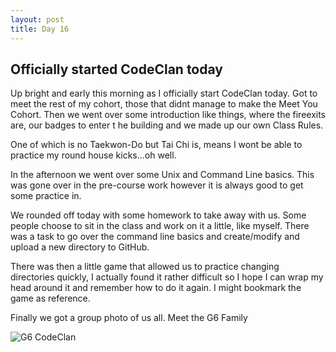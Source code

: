 ```yaml
---
layout: post
title: Day 16
---
```



## Officially started CodeClan today

Up bright and early this morning as I officially start CodeClan today. Got to meet the rest of my cohort, those that didnt manage to make the Meet You Cohort. Then we went over some introduction like things, where the fireexits are, our badges to enter t he building and we made up our own Class Rules.

One of which is no Taekwon-Do but Tai Chi is, means I wont be able to practice my round house kicks...oh well.

In the afternoon we went over some Unix and Command Line basics. This was gone over in the pre-course work however it is always good to get some practice in.

We rounded off today with some homework to take away with us. Some people choose to sit in the class and work on it a little, like myself. There was a task to go over the command line basics and create/modify and upload a new directory to GitHub.

There was then a little game that allowed us to practice changing directories quickly, I actually found it rather difficult so I hope I can wrap my head around it and remember how to do it again. I might bookmark the game as reference.

Finally we got a group photo of us all. Meet the G6 Family

![G6 CodeClan](https://pbs.twimg.com/media/DdKeIAXW0AEoIm2.jpg:large "G6 Codeclan")
